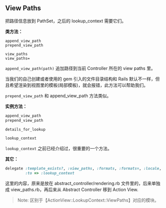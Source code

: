 ## View Paths

把路径信息放到 PathSet，之后的 lookup_context 需要它们。

**类方法：**

```
append_view_path
prepend_view_path

view_paths
view_paths=
```

`append_view_path(path)` 追加路径到当前 Controller 所在的 view paths 里。

当我们的自己创建或者使用的 gem 引入的文件目录结构和 Rails 默认不一样，但且希望渲染到视图里的模板(局部模板)，就会报错，此方法可以帮助我们。

`prepend_view_path` 和 append_view_path 方法类似。

**实例方法：**

```ruby
append_view_path
prepend_view_path

details_for_lookup

lookup_context
```

`lookup_context` 之前已经介绍过，很重要的一个方法。

**其它：**

```ruby
delegate :template_exists?, :view_paths, :formats, :formats=, :locale, :locale=,
         :to => :lookup_context
```

这里的内容，原来是放在 abstract_controller/rendering.rb 文件里的，后来单独成 view_paths.rb，再后来从 Abstract Controller 移到 Action View.

> Note: 区别于【ActionView::LookupContext::ViewPaths】对应的模块。
